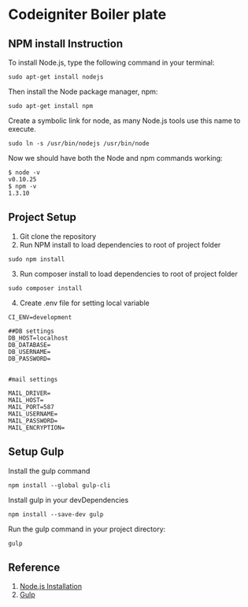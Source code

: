 # Codeigniter Boiler plate #
## NPM install Instruction ##
 To install Node.js, type the following command in your terminal:
```shell
sudo apt-get install nodejs
```
 Then install the Node package manager, npm:
```shell
sudo apt-get install npm
```
Create a symbolic link for node, as many Node.js tools use this name to execute.
```shell
sudo ln -s /usr/bin/nodejs /usr/bin/node
```
Now we should have both the Node and npm commands working:
```shell
$ node -v
v0.10.25
$ npm -v
1.3.10
```

## Project Setup ##
1. Git clone the repository
2. Run NPM install to load dependencies to root of project folder

```shell
sudo npm install
```
3. Run composer install to load dependencies to root of project folder
```shell
sudo composer install
```
4. Create .env file for setting local variable  
```apacheconfig
CI_ENV=development

##DB settings 
DB_HOST=localhost
DB_DATABASE=
DB_USERNAME=
DB_PASSWORD=


#mail settings

MAIL_DRIVER=
MAIL_HOST=
MAIL_PORT=587
MAIL_USERNAME=
MAIL_PASSWORD=
MAIL_ENCRYPTION=

```
## Setup Gulp ##
Install the gulp command
```shell
npm install --global gulp-cli
```
Install gulp in your devDependencies
```shell
npm install --save-dev gulp
```
Run the gulp command in your project directory:
```shell
gulp
```


## Reference ##
1. [Node.js Installation](http://www.hostingadvice.com/how-to/install-nodejs-ubuntu-14-04/#ubuntu-package-manager )
2. [Gulp](https://github.com/gulpjs/gulp/blob/master/docs/getting-started.md)


